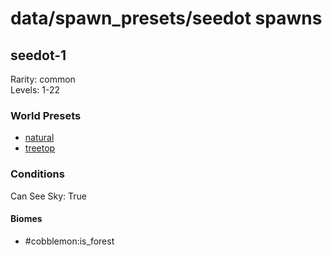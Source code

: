 # data/spawn_presets/seedot spawns  
  
## seedot-1  
Rarity: common  
Levels: 1-22  
  
### World Presets  
* [natural](/data/world_presets/natural.md)  
* [treetop](/data/world_presets/treetop.md)  
  
### Conditions  
Can See Sky: True  
  
#### Biomes  
  * #cobblemon:is_forest
  
